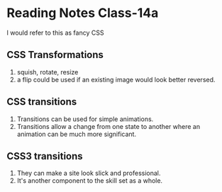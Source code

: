 # Reading Notes Class-14a

I would refer to this as fancy CSS

## CSS Transformations

1. squish, rotate, resize
2. a flip could be used if an existing image would look better reversed.

## CSS transitions

1. Transitions can be used for simple animations.
2. Transitions allow a change from one state to another where an animation can be much more significant.

## CSS3 transitions

1. They can make a site look slick and professional.
2. It's another component to the skill set as a whole.

